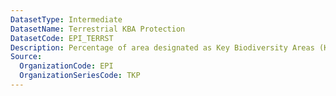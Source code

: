 ```yaml
---
DatasetType: Intermediate
DatasetName: Terrestrial KBA Protection
DatasetCode: EPI_TERRST
Description: Percentage of area designated as Key Biodiversity Areas (KBA) within a country's territory that is covered by protected areas. Protected Area data comes from the March 2024 release of the World Database on Protected Areas (https://www.protectedplanet.net/en/thematic-areas/wdpa?tab=WDPA). Data on KBAs
Source:
  OrganizationCode: EPI
  OrganizationSeriesCode: TKP
---
```

